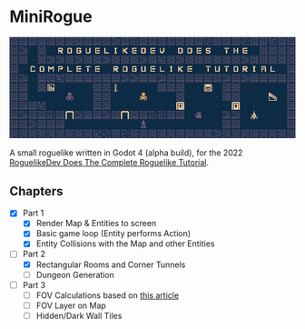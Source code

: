 # MiniRogue

![header with preview of the game](./docs/player.png)

A small roguelike written in Godot 4 (alpha build), for the 2022 [RoguelikeDev Does The Complete Roguelike Tutorial](https://www.reddit.com/r/roguelikedev/wiki/python_tutorial_series).

## Chapters

- [x] Part 1
  - [x] Render Map & Entities to screen
  - [x] Basic game loop (Entity performs Action)
  - [x] Entity Collisions with the Map and other Entities
- [ ] Part 2
  - [x] Rectangular Rooms and Corner Tunnels
  - [ ] Dungeon Generation
- [ ] Part 3
  - [ ] FOV Calculations based on [this article](http://roguebasin.com/index.php/Eligloscode)
  - [ ] FOV Layer on Map
  - [ ] Hidden/Dark Wall Tiles
